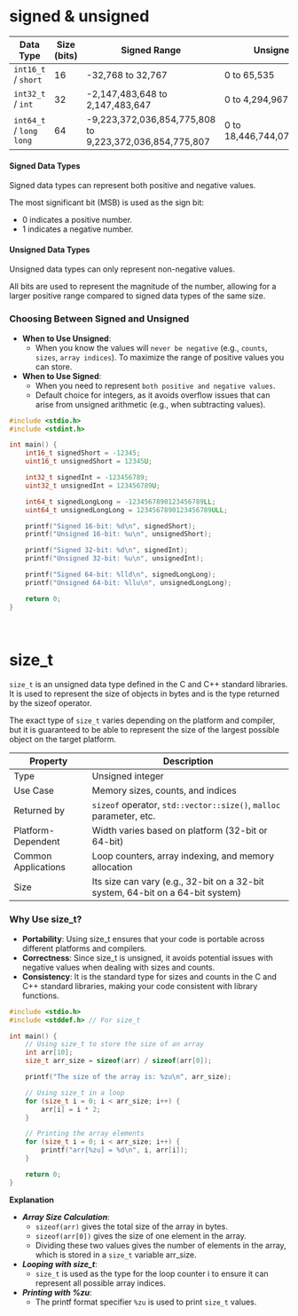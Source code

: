 # signed & unsigned

| Data Type              | Size (bits) | Signed Range                                      | Unsigned Range                           |
|------------------------|-------------|---------------------------------------------------|------------------------------------------|
| `int16_t` / `short`    | 16          | -32,768 to 32,767                                 | 0 to 65,535                              |
| `int32_t` / `int`      | 32          | -2,147,483,648 to 2,147,483,647                   | 0 to 4,294,967,295                       |
| `int64_t` / `long long`| 64          | -9,223,372,036,854,775,808 to 9,223,372,036,854,775,807 | 0 to 18,446,744,073,709,551,615 |


#### Signed Data Types
Signed data types can represent both positive and negative values. 

The most significant bit (MSB) is used as the sign bit:
- 0 indicates a positive number.
- 1 indicates a negative number.

#### Unsigned Data Types
Unsigned data types can only represent non-negative values. 

All bits are used to represent the magnitude of the number, allowing for a larger positive range compared to signed data types of the same size.

### Choosing Between Signed and Unsigned
- **When to Use Unsigned**: 
    - When you know the values will `never be negative` (e.g., `counts`, `sizes`, `array indices`). To maximize the range of positive values you can store.
- **When to Use Signed**:
    - When you need to represent `both positive and negative values`. 
    - Default choice for integers, as it avoids overflow issues that can arise from unsigned arithmetic (e.g., when subtracting values).

```c
#include <stdio.h>
#include <stdint.h>

int main() {
    int16_t signedShort = -12345;
    uint16_t unsignedShort = 12345U;

    int32_t signedInt = -123456789;
    uint32_t unsignedInt = 123456789U;

    int64_t signedLongLong = -1234567890123456789LL;
    uint64_t unsignedLongLong = 1234567890123456789ULL;

    printf("Signed 16-bit: %d\n", signedShort);
    printf("Unsigned 16-bit: %u\n", unsignedShort);

    printf("Signed 32-bit: %d\n", signedInt);
    printf("Unsigned 32-bit: %u\n", unsignedInt);

    printf("Signed 64-bit: %lld\n", signedLongLong);
    printf("Unsigned 64-bit: %llu\n", unsignedLongLong);

    return 0;
}
```

<br>

# size_t
`size_t` is an unsigned data type defined in the C and C++ standard libraries. It is used to represent the size of objects in bytes and is the type returned by the sizeof operator. 

The exact type of `size_t` varies depending on the platform and compiler, but it is guaranteed to be able to represent the size of the largest possible object on the target platform.

| Property            | Description                                                                 |
|---------------------|-----------------------------------------------------------------------------|
| Type                | Unsigned integer                                                            |
| Use Case            | Memory sizes, counts, and indices                                           |
| Returned by         | `sizeof` operator, `std::vector::size()`, `malloc` parameter, etc.          |
| Platform-Dependent  | Width varies based on platform (32-bit or 64-bit)                           |
| Common Applications | Loop counters, array indexing, and memory allocation                        |
| Size                | Its size can vary (e.g., 32-bit on a 32-bit system, 64-bit on a 64-bit system) |

### Why Use size_t?
- **Portability**: Using size_t ensures that your code is portable across different platforms and compilers.
- **Correctness**: Since size_t is unsigned, it avoids potential issues with negative values when dealing with sizes and counts.
- **Consistency**: It is the standard type for sizes and counts in the C and C++ standard libraries, making your code consistent with library functions.

```c
#include <stdio.h>
#include <stddef.h> // For size_t

int main() {
    // Using size_t to store the size of an array
    int arr[10];
    size_t arr_size = sizeof(arr) / sizeof(arr[0]);

    printf("The size of the array is: %zu\n", arr_size);

    // Using size_t in a loop
    for (size_t i = 0; i < arr_size; i++) {
        arr[i] = i * 2;
    }

    // Printing the array elements
    for (size_t i = 0; i < arr_size; i++) {
        printf("arr[%zu] = %d\n", i, arr[i]);
    }

    return 0;
}
```
**Explanation**
- ***Array Size Calculation***:
    - `sizeof(arr)` gives the total size of the array in bytes.
    - `sizeof(arr[0])` gives the size of one element in the array.
    - Dividing these two values gives the number of elements in the array, which is stored in a `size_t` variable arr_size.
- ***Looping with size_t***:
    - `size_t` is used as the type for the loop counter i to ensure it can represent all possible array indices.
- ***Printing with %zu***:
    - The printf format specifier `%zu` is used to print `size_t` values.
